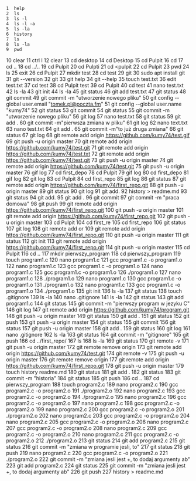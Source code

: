     1  help
    2  ls
    3  ls -l
    4  ls -l -a
    5  ls -la
    6  history
    7  ls
    8  ls -la
    9  pwd
   10  clear
   11  ctrl l
   12  clear
   13  cd desktop
   14  cd Desktop
   15  cd Pulpit
   16  cd 
   17  cd ..
   18  cd ../..
   19  cd Pulpit
   20  cd Pulpti
   21  cd <pulpit
   22  cd Pulpit
   23  pwd
   24  ls
   25  exit
   26  cd Pulpit
   27  mkdir test
   28  cd test
   29  git
   30  sudo apt install git
   31  git --version
   32  git
   33  git help
   34  git --help
   35  touch test.txt
   36  edit test.txt
   37  cd test
   38  cd Pulpit test
   39  cd Pulpit
   40  cd test
   41  nano test.txt
   42  ls -la
   43  git init
   44  ls -la
   45  git status
   46  git add test.txt
   47  git status
   48  git commit
   49  git commit -m "utworzenie nowego pliku"
   50  git config --global user.email "tomek.pl@poczta.fm"
   51  git config --global user.name "kumy74"
   52  git status
   53  git commit
   54  git status
   55  git commit -m "utworzenie nowego pliku"
   56  git log
   57  nano test.txt
   58  git status
   59  git add .
   60  git commit -m"pierwsza zmiana w pliku"
   61  git log
   62  nano text.txt
   63  nano test.txt
   64  git add .
   65  git commit -m"to już druga zmiana"
   66  git status
   67  git log
   68  git remote add origin https://github.com/kumy74/test.gif
   69  git push -u origin master
   70  git remote add origin https://github.com/kumy74/test.git
   71  git remote add origin https://github.com/kumy74/test.txt
   72  git remote add origin https://github.com/kumy74/test.git
   73  git push -u origin master
   74  git remote add origin https://github.com/kumy74/test.git
   75  git push -u origin master
   76  gif log
   77  cd first_depo
   78  cd Pulpit
   79  gif log
   80  cd first_depo
   81  gif log
   82  git log
   83  cd Pulpit
   84  cd first_repo
   85  git log
   86  git status
   87  git remote add origin https://github.com/kumy74/first_repo.git
   88  git push -u origin master
   89  git status
   90  git log
   91  git add.
   92  history > readme.md
   93  git status
   94  git add.
   95  git add .
   96  git commit
   97  git commit -m "praca domowa"
   98  git push
   99  git remote add origin https://github.com/kumy74/first_repo.git
  100  git push -u origin master
  101  git remote add origin https://github.com/kumy74/first_repo.git
  102  git push -u origin master
  103  cd Pulpit
  104  cd first_re
  105  cd first_repo
  106  git status
  107  git log
  108  git remote add or
  109  git remote add origin https://github.com/kumy74/first_repo.git
  110  git push -u origin master
  111  git status
  112  git init
  113  git remote add origin https://github.com/kumy74/first_repo.git
  114  git push -u origin master
  115  cd Pulpit
  116  cd ..
  117  mkdir pierwszy_program
  118  cd pierwszy_program
  119  touch program1.c
  120  nano program1.c
  121  gcc program1.c -o program1.o
  122  nano program1.c
  123  gcc program1.c -o program1.o
  124  nano program1.c
  125  gcc program1.c -o program1.o
  126  ./program1.o
  127  nano program1.c
  128  ./program1.o
  129  nano program1.c
  130  gcc program1.c -o program1.o
  131  ./program1.o
  132  nano program1.c
  133  gcc program1.c -o program1.o
  134  ./program1.o
  135  git init
  136  ls -la
  137  git status
  138  touch .gitignore
  139  ls -la
  140  nano .gitignore
  141  ls -la
  142  git status
  143  git add program1.c
  144  git status
  145  git commit -m "pierwszy program w jezyku C"
  146  git log
  147  git remote add origin https://github.com/kumy74/program.git
  148  git push -u origin master
  149  git status
  150  git add .
  151  git status
  152  git push
  153  git push -u origin master
  154  git status
  155  git commit 
  156  git status
  157  git push -u origin master
  158  git add .
  159  git status
  160  git log
  161  nano .gitignore
  162  ls -la
  163  git status
  164  git commit -m "gitignore"
  165  git push
  166  cd ../first_repo/
  167  ls
  168  ls -la
  169  git status
  170  git remote -v
  171  git push -u origin master
  172  git remote remove origin
  173  git remote add origin https://github.com/kumy74/test.git
  174  git remote -v
  175  git push -u origin master
  176  git remote remove origin
  177  git remote add origin https://github.com/kumy74/first_repo.git
  178  git push -u origin master
  179  touch history readme.md
  180  git status
  181  git add .
  182  git status
  183  git commit -m "historia"
  184  git status
  185  git push
  186  cd ..
  187  cd pierwszy_program
  188  touch program2.c
  189  nano program2.c
  190  gcc program2.c -o program2.o
  191  ./program2.o
  192  nano program2.c
  193  gcc program2.c -o program2.o
  194  ./program2.o
  195  nano program2.c
  196  gcc program2.c -o program2.o
  197  nano program2.c
  198  gcc program2.c -o program2.o
  199  nano program2.c
  200  gcc program2.c -o program2.o
  201  ./program2.o
  202  nano program2.c
  203  gcc program2.c -o program2.o
  204  nano program2.c
  205  gcc program2.c -o program2.o
  206  nano program2.c
  207  gcc program2.c -o program2.o
  208  nano program2.c
  209  gcc program2.c -o program2.o
  210  nano program2.c
  211  gcc program2.c -o program2.o
  212  ./program2.o
  213  git status
  214  git add program2.c
  215  git status
  216  git commit -m "zmiana w programie jesli, to"
  217  git status
  218  git push
  219  nano program2.c
  220  gcc program2.c -o program2.o
  221  ./program2.o
  222  git commit -m "zmiana jesli jest +, to dodaj argumenty ab"
  223  git add program2.c
  224  git status
  225  git commit -m "zmiana jesli jest +, to dodaj argumenty ab"
  226  git push
  227  history > readme.md
